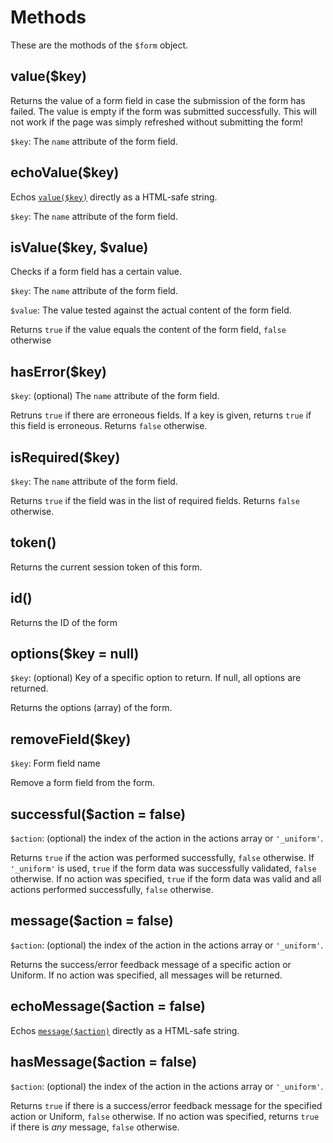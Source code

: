 # Methods

These are the mothods of the `$form` object.

## value($key)

Returns the value of a form field in case the submission of the form has failed. The value is empty if the form was submitted successfully. This will not work if the page was simply refreshed without submitting the form!

`$key`: The `name` attribute of the form field.

## echoValue($key)

Echos [`value($key)`](#valuekey) directly as a HTML-safe string.

`$key`: The `name` attribute of the form field.

## isValue($key, $value)

Checks if a form field has a certain value.

`$key`: The `name` attribute of the form field.

`$value`: The value tested against the actual content of the form field.

Returns `true` if the value equals the content of the form field, `false` otherwise

## hasError($key)

`$key`: (optional) The `name` attribute of the form field.

Retruns `true` if there are erroneous fields. If a key is given, returns `true` if this field is erroneous. Returns `false` otherwise.

## isRequired($key)

`$key`: The `name` attribute of the form field.

Returns `true` if the field was in the list of required fields. Returns `false` otherwise.

## token()

Returns the current session token of this form.

## id()

Returns the ID of the form

## options($key = null)

`$key`: (optional) Key of a specific option to return. If null, all options are returned.

Returns the options (array) of the form.

## removeField($key)

`$key`: Form field name

Remove a form field from the form.

## successful($action = false)

`$action`: (optional) the index of the action in the actions array or `'_uniform'`.

Returns `true` if the action was performed successfully, `false` otherwise. If `'_uniform'` is used, `true` if the form data was successfully validated, `false` otherwise. If no action was specified, `true` if the form data was valid and all actions performed successfully, `false` otherwise.

## message($action = false)

`$action`: (optional) the index of the action in the actions array or `'_uniform'`.

Returns the success/error feedback message of a specific action or Uniform. If no action was specified, all messages will be returned.

## echoMessage($action = false)

Echos [`message($action)`](#messageaction-false) directly as a HTML-safe string.

## hasMessage($action = false)

`$action`: (optional) the index of the action in the actions array or `'_uniform'`.

Returns `true` if there is a success/error feedback message for the specified action or Uniform, `false` otherwise. If no action was specified, returns `true` if there is *any* message, `false` otherwise.

